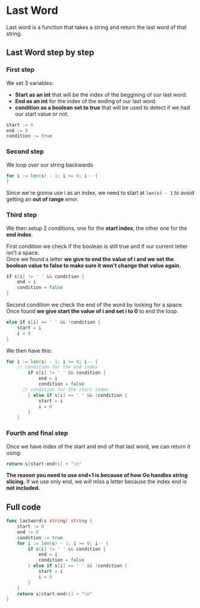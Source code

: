 # Last Word

Last word is a function that takes a string and return the last word of that string.  

## Last Word step by step

### First step

We set 3 variables:
- **Start as an int** that will be the index of the beggining of our last word.  
- **End as an int** for the index of the ending of our last word.  
- **condition as a boolean set to true** that will be used to detect if we had our start value or not.  
```go
start := 0
end := 0
condition := true
```

### Second step

We loop over our string backwards
```go
for i := len(s) - 1; i >= 0; i-- {
}
```
Since we're gonna use i as an index, we need to start at `len(s) - 1` to avoid getting an **out of range** error.  

### Third step

We then setup 2 conditions, one for the **start index**, the other one for the **end index**.  

First condition we check if the boolean is still true and if our current letter isn't a space.  
Once we found a letter **we give to end the value of i and we set the boolean value to false to make sure it won't change that value again.**  
```go
if s[i] != ' ' && condition {
	end = i
	condition = false
}
```
Second condition we check the end of the word by looking for a space.  
Once found **we give start the value of i and set i to 0** to end the loop.  
```go
else if s[i] == ' ' && !condition {
	start = i
	i = 0
}
```
We then have this:
```go
for i := len(s) - 1; i >= 0; i-- {
    // condition for the end index
		if s[i] != ' ' && condition {
			end = i
			condition = false
      // condition for the start index
		} else if s[i] == ' ' && !condition {
			start = i
			i = 0
		}
	}
```

### Fourth and final step

Once we have index of the start and end of that last word, we can return it using:  
```go
return s[start:end+1] + "\n"
```
**The reason you need to use end+1 is because of how Go handles string slicing.** If we use only end, we will miss a letter because the index end is **not included.**

## Full code 

```go
func lastword(s string) string {
	start := 0
	end := 0
	condition := true
	for i := len(s) - 1; i >= 0; i-- {
		if s[i] != ' ' && condition {
			end = i
			condition = false
		} else if s[i] == ' ' && !condition {
			start = i
			i = 0
		}
	}
	return s[start:end+1] + "\n"
}
```